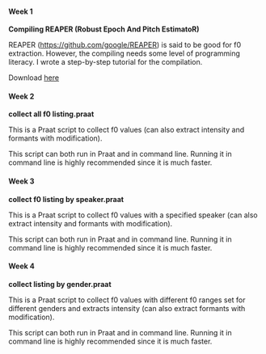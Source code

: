 #### Week 1

**Compiling REAPER (Robust Epoch And Pitch EstimatoR)**

REAPER (https://github.com/google/REAPER) is said to be good for f0 extraction. However, the compiling needs some level of programming literacy. I wrote a step-by-step tutorial for the compilation.

Download [here](https://osf.io/bz5wk/download)



#### Week 2

**collect all f0 listing.praat**

This is a Praat script to collect f0 values (can also extract intensity and formants with modification). 

This script can both run in Praat and in command line. Running it in command line is highly recommended since it is much faster.



#### Week 3

**collect f0 listing by speaker.praat**

This is a Praat script to collect f0 values with a specified speaker (can also extract intensity and formants with modification). 

This script can both run in Praat and in command line. Running it in command line is highly recommended since it is much faster.





#### Week 4

**collect listing by gender.praat**

This is a Praat script to collect f0 values with different f0 ranges set for different genders and extracts intensity (can also extract formants with modification). 

This script can both run in Praat and in command line. Running it in command line is highly recommended since it is much faster.





